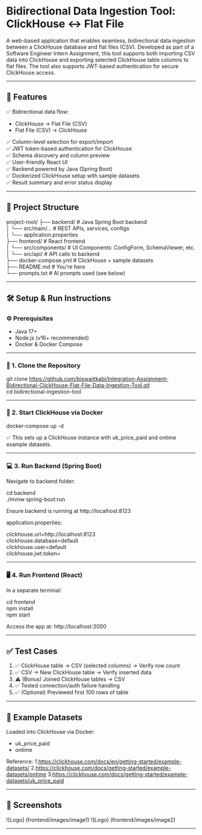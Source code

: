 # Bidirectional Data Ingestion Tool: ClickHouse ↔ Flat File

A web-based application that enables seamless, bidirectional data ingestion between a ClickHouse database and flat files (CSV). Developed as part of a Software Engineer Intern Assignment, this tool supports both importing CSV data into ClickHouse and exporting selected ClickHouse table columns to flat files. The tool also supports JWT-based authentication for secure ClickHouse access.

---

## 🚀 Features

✅ Bidirectional data flow:

- ClickHouse → Flat File (CSV)
- Flat File (CSV) → ClickHouse

✅ Column-level selection for export/import  
✅ JWT token-based authentication for ClickHouse  
✅ Schema discovery and column preview  
✅ User-friendly React UI  
✅ Backend powered by Java (Spring Boot)  
✅ Dockerized ClickHouse setup with sample datasets  
✅ Result summary and error status display

---

## 📁 Project Structure

project-root/
├── backend/                 # Java Spring Boot backend  
│   └── src/main/...        # REST APIs, services, configs  
│   └── application.properties  
├── frontend/               # React frontend  
│   └── src/components/     # UI Components: ConfigForm, SchemaViewer, etc.  
│   └── src/api/            # API calls to backend  
├── docker-compose.yml      # ClickHouse + sample datasets  
├── README.md               # You're here  
└── prompts.txt             # AI prompts used (see below)  

---

## 🛠️ Setup & Run Instructions

### ⚙️ Prerequisites

- Java 17+
- Node.js (v16+ recommended)
- Docker & Docker Compose

---

### 🔧 1. Clone the Repository

git clone https://github.com/biswajitkabi/Integration-Assignment-Bidirectional-ClickHouse-Flat-File-Data-Ingestion-Tool.git  
cd bidirectional-ingestion-tool

---

### 🐳 2. Start ClickHouse via Docker

docker-compose up -d

✅ This sets up a ClickHouse instance with uk_price_paid and ontime example datasets.

---

### 💻 3. Run Backend (Spring Boot)

Navigate to backend folder:

cd backend  
./mvnw spring-boot:run

Ensure backend is running at http://localhost:8123

application.properties:

clickhouse.url=http://localhost:8123  
clickhouse.database=default  
clickhouse.user=default  
clickhouse.jwt.token=  

---

### 🖥️ 4. Run Frontend (React)

In a separate terminal:

cd frontend  
npm install  
npm start

Access the app at: http://localhost:3000

---

## ✅ Test Cases

1. ✅ ClickHouse table → CSV (selected columns) → Verify row count  
2. ✅ CSV → New ClickHouse table → Verify inserted data  
3. ⚠️ (Bonus) Joined ClickHouse tables → CSV  
4. ✅ Tested connection/auth failure handling  
5. ✅ (Optional) Previewed first 100 rows of table  

---

## 🧪 Example Datasets

Loaded into ClickHouse via Docker:

- uk_price_paid
- ontime

Reference: 
1.https://clickhouse.com/docs/en/getting-started/example-datasets/
2.https://clickhouse.com/docs/getting-started/example-datasets/ontime
3.https://clickhouse.com/docs/getting-started/example-datasets/uk_price_paid

---

## 📸 Screenshots

![Logo] (frontend/images/image1)
![Logo] (frontend/images/image2)

---